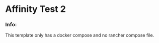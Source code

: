 # Affinity Test 2


### Info:

  This template only has a docker compose and no rancher compose file.
